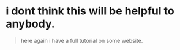 # i dont think this will be helpful to anybody.
> here again
> i have a full tutorial on some website.
